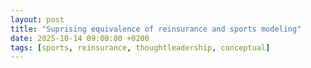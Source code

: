 ```yaml
---
layout: post
title: "Suprising equivalence of reinsurance and sports modeling"
date: 2025-10-14 09:00:00 +0200
tags: [sports, reinsurance, thoughtleadership, conceptual]
---
```


